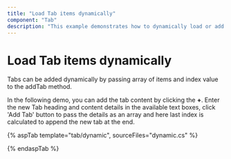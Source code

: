 ```yaml
---
title: "Load Tab items dynamically"
component: "Tab"
description: "This example demonstrates how to dynamically load or add a tab item in the Essential JS 2 Tab component."
---
```


# Load Tab items dynamically

Tabs can be added dynamically by passing array of items and index value to the addTab method.

In the following demo, you can add the tab content by clicking the **+**. Enter the new Tab heading and  content details in the available text boxes, click 'Add Tab' button to pass the details as an array and here last index is calculated to append the new tab at the end.

{% aspTab template="tab/dynamic", sourceFiles="dynamic.cs" %}

{% endaspTab %}
